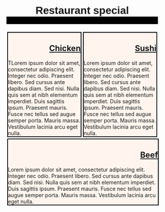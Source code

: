 <!DOCTYPE html>
<html>
<head>
	<meta charset="utf-8">
	<meta name="viewport" content="width=device-width, initial-scale=1">
	<title>Module2_assingment</title>
<style>
	*{
		box-sizing: border-box;
	}
	h1{
		text-align: center;
		font-family: sans-serif;
		border-bottom: 20px solid black;
	}
	h2{
		text-align: right;
	}
	div{
		float: left;
		width: 60%;
		margin: 2px;
		border-top: 2px solid black;
		border-bottom: 2px solid black;
		border-right: 2px solid black;
		border-left: 2px solid black;
		background: seashell;
	}
    @media (max-width:1090px){
		div{
		width:32%;
	    }
		
	}	@media (min-width:992px){
		div{
		width:33%;
	    }
		
	}
	@media  (min-width : 768px) and (max-width: 991px){
		.col_sd_12{
		width:49%;
	    }
	    .col{
	    	width:100%;
	    }
	}
	@media (max-width:767px){
		div{
			width:100%;
		}
	}
	
</style>
</head>
<body>
	<h1>Restaurant special</h1>
	<section class="row">
	<div class="col_sd_12"><h2><a href="https://en.wikipedia.org/wiki/Chicken" target="_blank">Chicken</a></h2>TLorem ipsum dolor sit amet, consectetur adipiscing elit. Integer nec odio. Praesent libero. Sed cursus ante dapibus diam. Sed nisi. Nulla quis sem at nibh elementum imperdiet. Duis sagittis ipsum. Praesent mauris. Fusce nec tellus sed augue semper porta. Mauris massa. Vestibulum lacinia arcu eget nulla.
    </div>
	<div class="col_sd_12"><h2><a href="https://en.wikipedia.org/wiki/Sushi" target="_blank">Sushi</a></h2>Lorem ipsum dolor sit amet, consectetur adipiscing elit. Integer nec odio. Praesent libero. Sed cursus ante dapibus diam. Sed nisi. Nulla quis sem at nibh elementum imperdiet. Duis sagittis ipsum. Praesent mauris. Fusce nec tellus sed augue semper porta. Mauris massa. Vestibulum lacinia arcu eget nulla.</div>
	<div class="col"><h2><a href="https://en.wikipedia.org/wiki/Beef" target="_blank">Beef</a></h2>Lorem ipsum dolor sit amet, consectetur adipiscing elit. Integer nec odio. Praesent libero. Sed cursus ante dapibus diam. Sed nisi. Nulla quis sem at nibh elementum imperdiet. Duis sagittis ipsum. Praesent mauris. Fusce nec tellus sed augue semper porta. Mauris massa. Vestibulum lacinia arcu eget nulla.
    </div>
    </section>
</body>
</html>
